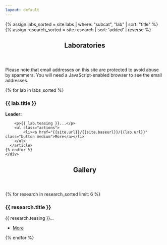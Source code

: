 ```yaml
---
layout: default
---
```


{% assign labs_sorted = site.labs | where: "subcat", "lab" | sort: "title"  %}
{% assign research_sorted = site.research | sort: 'added' | reverse  %}

<!-- Section -->
<section>
    <header class="major">
      <h2>Laboratories</h2>
    </header>
    <noscript>
    <p> Please note that email addresses on this site are protected to avoid abuse by spammers.
        You will need a JavaScript-enabled browser to see the email addresses.
    </p>
    </noscript>
    <div class="posts">
    {% for lab in labs_sorted %}
      <article>
        <a href="{{site.url}}/{{site.baseurl}}/{{lab.url}}" class="image"><img src="{{site.url}}/{{site.baseurl}}/images/labs/{{lab.icon}}" alt="" /></a>
        <h3>{{ lab.title }}</h3>
        <p>
            <b>Leader: </b>
            <script>mail2("{{lab.leader | replace: " ", "." | downcase}}",
                          "cea", 3, "", "{{lab.leader}}")</script>
        </p>

        <p>{{ lab.teasing }}...</p>
        <ul class="actions">
            <li><a href="{{site.url}}/{{site.baseurl}}/{{lab.url}}" class="button medium">More</a></li>
        </ul>
      </article>
    {% endfor %}
    </div>
</section>


<section>
    <header class="major">
      <h2>Gallery</h2>
    </header>
    <div class="posts">
    {% for research in research_sorted limit: 6 %}
      <article>
        <a href="{{site.url}}/{{site.baseurl}}/{{research.url}}" class="image"><img src="{{site.url}}/{{site.baseurl}}/images/research/{{research.icon}}" alt="" /></a>
        <h3>{{ research.title }}</h3>
        <p>{{ research.teasing }}...</p>
        <ul class="actions">
            <li><a href="{{site.url}}/{{site.baseurl}}/{{research.url}}" class="button medium">More</a></li>
        </ul>
      </article>
    {% endfor %}
    </div>
</section>

